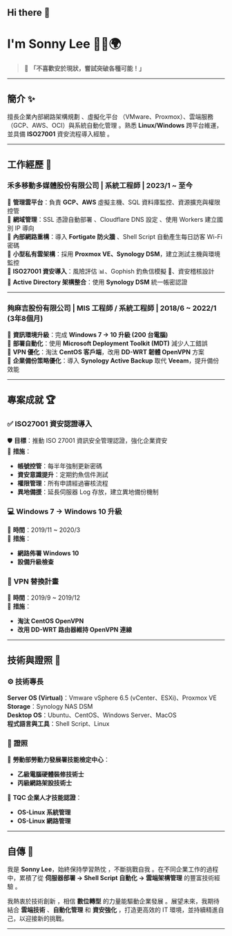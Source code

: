 ## Hi there 👋

<!--
**lonnyfu/lonnyfu** is a ✨ _special_ ✨ repository because its `README.md` (this file) appears on your GitHub profile.

Here are some ideas to get you started:

- 🔭 I’m currently working on ...
- 🌱 I’m currently learning ...
- 👯 I’m looking to collaborate on ...
- 🤔 I’m looking for help with ...
- 💬 Ask me about ...
- 📫 How to reach me: ...
- 😄 Pronouns: ...
- ⚡ Fun fact: ...
-->

# **I'm Sonny Lee 👨‍💻🌍**  

> 🚀 **「不喜歡安於現狀，嘗試突破各種可能！」**  

---

## **簡介 ✨**  
擅長企業內部網路架構規劃 、虛擬化平台 （VMware、Proxmox）、雲端服務 （GCP、AWS、OCI）與系統自動化管理 。熟悉 **Linux/Windows** 跨平台維運，並具備 **ISO27001** 資安流程導入經驗 。  

---

## **工作經歷 💼**

### **禾多移動多媒體股份有限公司 | 系統工程師 | 2023/1 ~ 至今**  

🔹 **管理雲平台**：負責 **GCP、AWS** 虛擬主機、SQL 資料庫監控、資源擴充與權限控管   
🔹 **網域管理**：SSL 憑證自動部署 、Cloudflare DNS 設定 、使用 Workers 建立國別 IP 導向   
🔹 **內部網路重構**：導入 **Fortigate 防火牆** 、Shell Script 自動產生每日訪客 Wi-Fi 密碼   
🔹 **小型私有雲架構**：採用 **Proxmox VE、Synology DSM**，建立測試主機與環境監控   
🔹 **ISO27001 資安導入**：風險評估 📊、Gophish 釣魚信模擬 📩、資安稽核設計   
🔹 **Active Directory 架構整合**：使用 **Synology DSM** 統一帳密認證   

---

### **夠麻吉股份有限公司 | MIS 工程師 / 系統工程師 | 2018/6 ~ 2022/1 (3年8個月)**  

🔹 **資訊環境升級**：完成 **Windows 7 → 10 升級 (200 台電腦)**   
🔹 **部署自動化**：使用 **Microsoft Deployment Toolkit (MDT)** 減少人工錯誤   
🔹 **VPN 優化**：淘汰 **CentOS 客戶端**，改用 **DD-WRT 韌體 OpenVPN** 方案   
🔹 **企業備份策略優化**：導入 **Synology Active Backup** 取代 **Veeam**，提升備份效能   

---

## **專案成就 🏆**

### ✅ **ISO27001 資安認證導入**
🛡️ **目標**：推動 ISO 27001 資訊安全管理認證，強化企業資安   
📌 **措施**：
- **帳號控管**：每半年強制更新密碼   
- **資安意識提升**：定期釣魚信件測試   
- **權限管理**：所有申請經過審核流程   
- **異地備援**：延長伺服器 Log 存放，建立異地備份機制   

### 💻 **Windows 7 → Windows 10 升級**  
📅 **時間**：2019/11 ~ 2020/3  
📌 **措施**：
- **網路佈署 Windows 10**   
- **設備升級檢查**   

### 🔗 **VPN 替換計畫**  
📅 **時間**：2019/9 ~ 2019/12  
📌 **措施**：
- **淘汰 CentOS OpenVPN**   
- **改用 DD-WRT 路由器維持 OpenVPN 連線**   

---

## **技術與證照 📜**

### ⚙️ **技術專長**
 **Server OS (Virtual)**：Vmware vSphere 6.5 (vCenter、ESXi)、Proxmox VE  
 **Storage**：Synology NAS DSM  
 **Desktop OS**：Ubuntu、CentOS、Windows Server、MacOS  
 **程式語言與工具**：Shell Script、Linux  

### 🏅 **證照**
📌 **勞動部勞動力發展署技能檢定中心**：
- **乙級電腦硬體裝修技術士**  
- **丙級網路架設技術士**  

📌 **TQC 企業人才技能認證**：
- **OS-Linux 系統管理**   
- **OS-Linux 網路管理**   

---

## **自傳 📖**
我是 **Sonny Lee**，始終保持學習熱忱 ，不斷挑戰自我 。在不同企業工作的過程中，累積了從 **伺服器部署 → Shell Script 自動化 → 雲端架構管理** 的豐富技術經驗 。  

我熱衷於技術創新 ，相信 **數位轉型** 的力量能驅動企業發展 。展望未來，我期待結合 **雲端技術** 、**自動化管理**  和 **資安強化** ，打造更高效的 IT 環境，並持續精進自己，以迎接新的挑戰。

---
